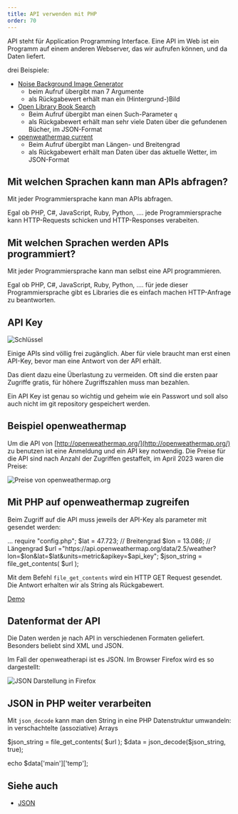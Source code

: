 ```yaml
---
title: API verwenden mit PHP
order: 70
---
```


API steht für Application Programming Interface. Eine API im Web ist
ein Programm auf einem anderen Webserver, das wir aufrufen können, und da
Daten liefert.

drei Beispiele:

* [Noise Background Image Generator](https://php-noise.com/)
  * beim Aufruf übergibt man 7 Argumente
  * als Rückgabewert erhält man ein (Hintergrund-)Bild
* [Open Library Book Search](https://openlibrary.org/dev/docs/api/search)
  * Beim Aufruf übergibt man einen Such-Parameter `q`
  * als Rückgabewert erhält man sehr viele Daten über die gefundenen Bücher, im JSON-Format
* [openweathermap current](https://openweathermap.org/current)
  * Beim Aufruf übergibt man Längen- und Breitengrad
  * als Rückgabewert erhält man Daten über das aktuelle Wetter, im JSON-Format

## Mit welchen Sprachen kann man APIs abfragen?

Mit jeder Programmiersprache kann man APIs abfragen.

Egal ob PHP, C#, JavaScript, Ruby, Python, .... jede Programmiersprache
kann HTTP-Requests schicken und HTTP-Responses verabeiten.

## Mit welchen Sprachen werden APIs programmiert?

Mit jeder Programmiersprache kann man selbst eine API programmieren.

Egal ob PHP, C#, JavaScript, Ruby, Python, .... für jede dieser Programmiersprache
gibt es Libraries die es einfach machen HTTP-Anfrage zu beantworten.

## API Key

![Schlüssel](/images/key.svg)

Einige APIs sind  völlig frei zugänglich.  Aber für viele braucht man
erst einen API-Key, bevor man eine Antwort von der API erhält.

Das dient dazu eine Überlastung zu vermeiden. Oft sind die ersten paar Zugriffe
gratis, für höhere Zugriffszahlen muss man bezahlen.

Ein API Key ist genau so wichtig und geheim wie ein Passwort und
soll also auch nicht im git repository gespeichert werden.

## Beispiel openweathermap

Um die API von [http://openweathermap.org/](http://openweathermap.org/) zu benutzen
ist eine Anmeldung und ein API key notwendig. Die Preise für die API
sind nach Anzahl der Zugriffen gestaffelt, im April 2023 waren die Preise:

![Preise von openweathermap.org](/images/openweathermap-preise.png)

## Mit PHP auf openweathermap zugreifen

Beim Zugriff auf die API muss jeweils der API-Key als parameter
mit gesendet werden:

<php caption="zugriff auf die API von geosphere.at">
...
require "config.php";
$lat = 47.723; // Breitengrad
$lon = 13.086; // Längengrad
$url ="https://api.openweathermap.org/data/2.5/weather?lon=$lon&lat=$lat&units=metric&apikey=$api_key";
$json_string = file_get_contents( $url );
</php>


Mit dem Befehl `file_get_contents` wird ein HTTP GET Request gesendet.
Die Antwort erhalten wir als String als Rückgabewert.

[Demo](https://users.multimediatechnology.at/~bjelline/wetter/weather.php)

## Datenformat der API

Die Daten werden je nach API in verschiedenen Formaten geliefert.
Besonders beliebt sind XML und JSON.

Im Fall der openweatherapi ist es JSON. Im Browser Firefox wird es so dargestellt:

![JSON Darstellung in Firefox](/images/json_side_by_side.png)


## JSON in PHP weiter verarbeiten

Mit `json_decode` kann man den String in eine PHP Datenstruktur
umwandeln: in verschachtelte (assoziative) Arrays

<php caption="JSON in PHP Datenstrukturen umwandeln">
$json_string = file_get_contents( $url );
$data = json_decode($json_string, true);

echo $data['main']['temp'];
</php>

## Siehe auch

* [JSON](/json/)





